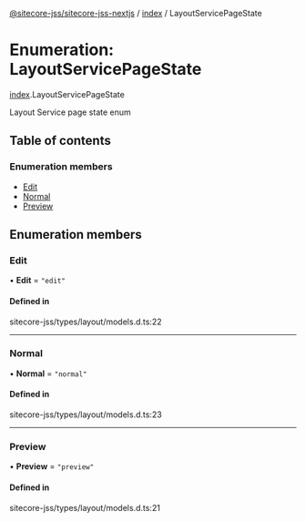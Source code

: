 [@sitecore-jss/sitecore-jss-nextjs](../README.md) / [index](../modules/index.md) / LayoutServicePageState

# Enumeration: LayoutServicePageState

[index](../modules/index.md).LayoutServicePageState

Layout Service page state enum

## Table of contents

### Enumeration members

- [Edit](index.LayoutServicePageState.md#edit)
- [Normal](index.LayoutServicePageState.md#normal)
- [Preview](index.LayoutServicePageState.md#preview)

## Enumeration members

### Edit

• **Edit** = `"edit"`

#### Defined in

sitecore-jss/types/layout/models.d.ts:22

___

### Normal

• **Normal** = `"normal"`

#### Defined in

sitecore-jss/types/layout/models.d.ts:23

___

### Preview

• **Preview** = `"preview"`

#### Defined in

sitecore-jss/types/layout/models.d.ts:21
